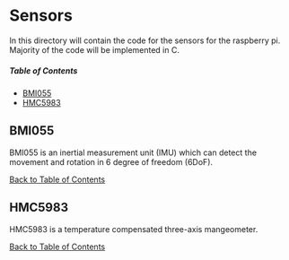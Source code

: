 # Sensors

In this directory will contain the code for the sensors for the raspberry pi. Majority of the code will be implemented in C.


##### Table of Contents
- [BMI055](#bmi055)
- [HMC5983](#hmc5983)


## BMI055 

BMI055 is an inertial measurement unit (IMU) which can detect the movement and rotation in 6 degree of freedom (6DoF). 

[Back to Table of Contents](#table-of-contents)

## HMC5983

HMC5983 is a temperature compensated three-axis mangeometer.

[Back to Table of Contents](#table-of-contents)